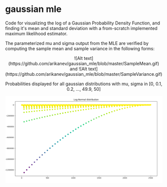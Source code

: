 # gaussian mle

Code for visualizing the log of a Gaussian Probability Density Function, and finding it's mean and standard deviation with a from-scratch implemented maximum likelihood estimator. 

The parameterized mu and sigma output from the MLE are verified by computing the sample mean and sample variance in the following forms:

<p align="center"> ![Alt text](https://github.com/arikanev/gaussian_mle/blob/master/SampleMean.gif) and ![Alt text](https://github.com/arikanev/gaussian_mle/blob/master/SampleVariance.gif)</p>



<p align="center"> Probabilities displayed for all gaussian distributions with mu, sigma in [0, 0.1, 0.2, ..., 49.9, 50] </p>

![Alt text](https://github.com/arikanev/gaussian_mle/blob/master/Log-Norm_sample.png)
